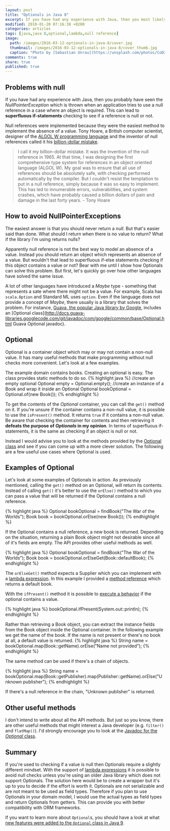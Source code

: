 ```yaml
---
layout: post
title: "Optionals in Java 8"
excerpt: If you have had any experience with Java, then you most likely have seen the NullPointerException. Optional in Java 8 are a way to fight them.
modified: 2018-01-20 07:16:38 +0200
categories: articles
tags: [java,java 8,optional,lambda,null reference]
image:
  path: /images/2016-03-12-optionals-in-java-8/cover.jpg
  thumbnail: /images/2016-03-12-optionals-in-java-8/cover_thumb.jpg
  caption: "Photo by [Sebastian Unrau](https://unsplash.com/photos/CoD2Q92UaEg)"
comments: true
share: true
published: true
---
```


## Problems with null

If you have had any experience with Java, then you probably have seen the *NullPointerException* which is thrown when an application tries to use a null reference in a case where an object is required. This can lead to **superfluous if-statements** checking to see if a reference is null or not.

Null references were implemented because they were the easiest method to implement the absence of a value. Tony Hoare, a British computer scientist, designer of the [ALGOL W programming language](https://en.wikipedia.org/wiki/ALGOL_W "Wikipedia page of ALGOL W") and the inventor of null references called it his [billion-dollar mistake](https://www.lucidchart.com/techblog/2015/08/31/the-worst-mistake-of-computer-science/ "Blog post about the worst mistake of computer science").

>I call it my billion-dollar mistake. It was the invention of the null reference in 1965. At that time, I was designing the first comprehensive type system for references in an object oriented language (ALGOL W). My goal was to ensure that all use of references should be absolutely safe, with checking performed automatically by the compiler. But I couldn't resist the temptation to put in a null reference, simply because it was so easy to implement. This has led to innumerable errors, vulnerabilities, and system crashes, which have probably caused a billion dollars of pain and damage in the last forty years. - Tony Hoare

## How to avoid NullPointerExceptions

The easiest answer is that you should never return a *null*. But that's easier said than done. What should I return when there is no value to return? What if the library I'm using returns nulls?

Apparently null reference is not the best way to model an absence of a value. Instead you should return an object which represents an absence of a value. But wouldn't that lead to superfluous if-else statements checking if this object contains a value or not? Bear with me until I show how Optionals can solve this problem. But first, let's quickly go over how other languages have solved the same issue.

A lot of other languages have introduced a *Maybe* type - something that represents a sate where there might not be a value. For example, Scala has `scala.Option` and Standard ML uses `option`. Even if the language does not provide a concept of *Maybe*, there usually is a library that solves the problem. For instance, [Guava, the popular Java library by Google](https://github.com/google/guava "Guava Github page"), includes an [Optional class](http://docs.guava-libraries.googlecode.com/git/javadoc/com/google/common/base/Optional.html Guava Optional javadoc).

## Optional<T>

Optional is a container object which may or may not contain a non-null value. It has many useful methods that make programming without null checks more convenient. Let's look at a few examples.

The example domain contains books. Creating an optional is easy. The class provides static methods to do so.
{% highlight java %}
//create an empty optional
Optional<Book> empty = Optional.empty();
//create an instance of a Book and wrap it inside an Optional
Optional<Book> bookOptional = Optional.of(new Book());
{% endhighlight %}

To get the contents of the *Optional* container, you can call the `get()` method on it. If you're unsure if the container contains a non-null value, it is possible to use the `isPresent()` method. It returns `true` if it contains a non-null value. Be aware that checking the container for contents and then retrieving it **defeats the purpose of *Optionals* in my opinion**. In terms of superfluous if-statements, it is the same as checking if an object is null or not.

Instead I would advise you to look at the methods provided by the [Optional class](https://docs.oracle.com/javase/8/docs/api/java/util/Optional.html "Java Optional javadoc page") and see if you can come up with a more clever solution. The following are a few useful use cases where Optional is used.

## Examples of Optional

Let's look at some examples of Optionals in action. As previously mentioned, calling the `get()` method on an Optional, will return its contents. Instead of calling `get()` it's better to use the `orElse()` method to which you can pass a value that will be returned if the Optional contains a null reference.

{% highlight java %}
Optional<Book> bookOptional = findBook("The War of the Worlds");
Book book = bookOptional.orElse(new Book());
{% endhighlight %}

If the Optional contains a null reference, a new book is returned. Depending on the situation, returning a plain Book object might not desirable since all of it's fields are empty. The API provides other useful methods as well.

{% highlight java %}
Optional<Book> bookOptional = findBook("The War of the Worlds");
Book book = bookOptional.orElseGet(Book::defaultBook);
{% endhighlight %}

The `orElseGet()` method expects a Supplier which you can implement with a [lambda expression]({{site_url}}/articles/java-8-lambda-expressions/). In this example I provided a [method reference]({{site_url}}/articles/four-types-of-method-references-in-java-8/) which returns a default book.

With the `ifPresent()` method it is possible to [execute a behavior]({{site_url}}/articles/java-8-behavior-parameterization/) if the optional contains a value.

{% highlight java %}
bookOptional.ifPresent(System.out::println);
{% endhighlight %}

Rather than retrieving a Book object, you can extract the instance fields from the Book object inside the Optional container. In the following example we get the name of the book. If the name is not present or there's no book at all, a default value is returned.
{% highlight java %}
String name = bookOptional.map(Book::getName).orElse("Name not provided");
{% endhighlight %}

The same method can be used if there's a chain of objects.

{% highlight java %}
String name = bookOptional.map(Book::getPublisher).map(Publisher::getName).orElse("Unknown publisher");
{% endhighlight %}

If there's a null reference in the chain, "Unknown publisher" is returned.

## Other useful methods

I don't intend to write about all the API methods. But just so you know, there are other useful methods that might interest a Java developer (e.g. `filter()` and `flatMap()`). I'd strongly encourage you to look at the [Javadoc for the *Optional* class](https://docs.oracle.com/javase/8/docs/api/java/util/Optional.html#get-- "Optional javadoc page").

## Summary

If you're used to checking if a value is null then Optionals require a slightly different mindset. With the support of [lambda expressions]({{site_url}}/articles/java-8-lambda-expressions/) it is possible to avoid null checks unless you're using an older Java library which does not support Optionals. The solution here would be to create a wrapper but it's up to you to decide if the effort is worth it. Optionals are not serializable and are not meant to be used as field types. Therefore if you plan to use Optionals in your domain model, I would use the actual types as field types and return Optionals from getters. This can provide you with better compatibility with ORM frameworks.

If you want to learn more about `Optional`s, you should have a look at what [new features were added to the `Optional` class in Java 9]({{site.url}}/articles/improvements-to-optional-in-java-9/ "Improvements to Optional in Java 9").